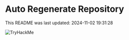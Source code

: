 # Auto Regenerate Repository

This README was last updated: 2024-11-02 19:31:28

 ![TryHackMe](https://tryhackme.com/badge/533634)